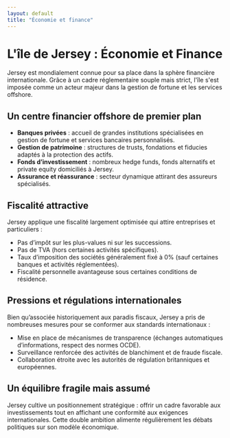 ```yaml
---
layout: default
title: "Économie et finance"
---
```


# L'île de Jersey : Économie et Finance

Jersey est mondialement connue pour sa place dans la sphère financière internationale. Grâce à un cadre réglementaire souple mais strict, l'île s'est imposée comme un acteur majeur dans la gestion de fortune et les services offshore.

## Un centre financier offshore de premier plan

- **Banques privées** : accueil de grandes institutions spécialisées en gestion de fortune et services bancaires personnalisés.
- **Gestion de patrimoine** : structures de trusts, fondations et fiducies adaptés à la protection des actifs.
- **Fonds d’investissement** : nombreux hedge funds, fonds alternatifs et private equity domiciliés à Jersey.
- **Assurance et réassurance** : secteur dynamique attirant des assureurs spécialisés.

## Fiscalité attractive

Jersey applique une fiscalité largement optimisée qui attire entreprises et particuliers :

- Pas d’impôt sur les plus-values ni sur les successions.
- Pas de TVA (hors certaines activités spécifiques).
- Taux d’imposition des sociétés généralement fixé à 0% (sauf certaines banques et activités réglementées).
- Fiscalité personnelle avantageuse sous certaines conditions de résidence.

## Pressions et régulations internationales

Bien qu’associée historiquement aux paradis fiscaux, Jersey a pris de nombreuses mesures pour se conformer aux standards internationaux :

- Mise en place de mécanismes de transparence (échanges automatiques d’informations, respect des normes OCDE).
- Surveillance renforcée des activités de blanchiment et de fraude fiscale.
- Collaboration étroite avec les autorités de régulation britanniques et européennes.

## Un équilibre fragile mais assumé

Jersey cultive un positionnement stratégique : offrir un cadre favorable aux investissements tout en affichant une conformité aux exigences internationales. Cette double ambition alimente régulièrement les débats politiques sur son modèle économique.
